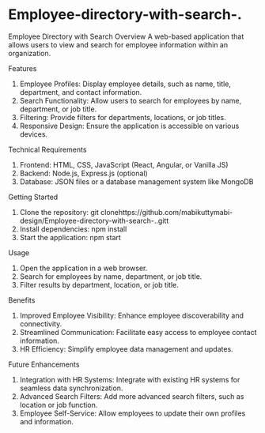 # Employee-directory-with-search-.
Employee Directory with Search
Overview
A web-based application that allows users to view and search for employee information within an organization.

Features
1. Employee Profiles: Display employee details, such as name, title, department, and contact information.
2. Search Functionality: Allow users to search for employees by name, department, or job title.
3. Filtering: Provide filters for departments, locations, or job titles.
4. Responsive Design: Ensure the application is accessible on various devices.

Technical Requirements
1. Frontend: HTML, CSS, JavaScript (React, Angular, or Vanilla JS)
2. Backend: Node.js, Express.js (optional)
3. Database: JSON files or a database management system like MongoDB

Getting Started
1. Clone the repository: git clonehttps://github.com/mabikuttymabi-design/Employee-directory-with-search-..gitt
2. Install dependencies: npm install
3. Start the application: npm start

Usage
1. Open the application in a web browser.
2. Search for employees by name, department, or job title.
3. Filter results by department, location, or job title.

Benefits
1. Improved Employee Visibility: Enhance employee discoverability and connectivity.
2. Streamlined Communication: Facilitate easy access to employee contact information.
3. HR Efficiency: Simplify employee data management and updates.

Future Enhancements
1. Integration with HR Systems: Integrate with existing HR systems for seamless data synchronization.
2. Advanced Search Filters: Add more advanced search filters, such as location or job function.
3. Employee Self-Service: Allow employees to update their own profiles and information.
